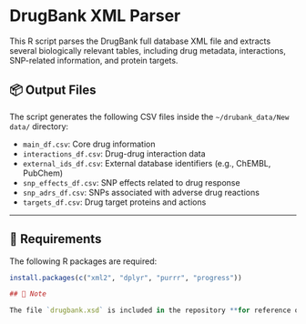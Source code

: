 # DrugBank XML Parser

This R script parses the DrugBank full database XML file and extracts several biologically relevant tables, including drug metadata, interactions, SNP-related information, and protein targets.

## 📦 Output Files

The script generates the following CSV files inside the `~/drubank_data/New data/` directory:

- `main_df.csv`: Core drug information
- `interactions_df.csv`: Drug-drug interaction data
- `external_ids_df.csv`: External database identifiers (e.g., ChEMBL, PubChem)
- `snp_effects_df.csv`: SNP effects related to drug response
- `snp_adrs_df.csv`: SNPs associated with adverse drug reactions
- `targets_df.csv`: Drug target proteins and actions

---

## 🧪 Requirements

The following R packages are required:

```r
install.packages(c("xml2", "dplyr", "purrr", "progress"))

## 📝 Note

The file `drugbank.xsd` is included in the repository **for reference only**. It was used to understand the XML structure of the DrugBank database and guide the XPath queries in the script. The parser itself does not require or validate against the schema file.


